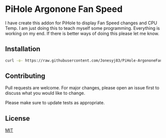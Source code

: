 # PiHole Argonone Fan Speed

I have create this addon for PiHole to display Fan Speed changes and CPU Temp. I am just doing this to teach myself some programming. Everything is working on my end. If there is better ways of doing this please let me know. 

## Installation



```bash
curl -o- https://raw.githubusercontent.com/Jonesyj83/PiHole-ArgononeFanSpeed/v2.0.1/install.sh | bash
```



## Contributing
Pull requests are welcome. For major changes, please open an issue first to discuss what you would like to change.

Please make sure to update tests as appropriate.

## License
[MIT](https://raw.githubusercontent.com/Jonesyj83/PiHole-ArgononeFanSpeed/v2.0.1/LICENSE)
